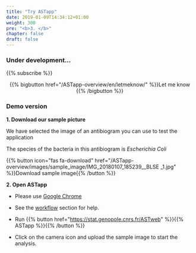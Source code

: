 ```yaml
---
title: "Try ASTapp"
date: 2019-01-09T14:34:12+01:00
weight: 300
pre: "<b>3. </b>"
chapter: false
draft: false
---
```


### <i class="fas fa-hammer"></i> Under development...
{{% subscribe %}}
<div style="text-align:center;">
{{% bigbutton href="/ASTapp-overview/en/letmeknow/" %}}Let me know <i class="far fa-envelope"></i>{{% /bigbutton %}}
</div>


### Demo version
**1. Download our sample picture**

We have selected the image of an antibiogram you can use to test the application

The species of the bacteria in this antibiogram is *Escherichia Coli*

{{% button icon="fas fa-download" href="/ASTapp-overview/images/sample_image/IMG_20180107_185239__BLSE _1.jpg" %}}Download sample image{{% /button %}}



**2. Open ASTapp**

- Please use [Google Chrome](https://www.google.com/chrome/)

- See the [workflow](../workflow) section for help.

- Run {{% button href="https://stat.genopole.cnrs.fr/ASTweb" %}}{{% ASTapp %}}{{% /button %}}

- Click on the camera icon and upload the sample image to start the analysis.



